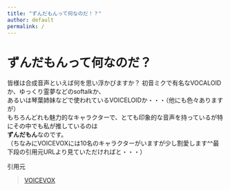 ```yaml
---
title: "ずんだもんって何なのだ！？"
author: default
permalink: /
---
```


# ずんだもんって何なのだ？
 
 皆様は合成音声といえば何を思い浮かびますか？ 
 初音ミクで有名なVOCALOIDか、ゆっくり霊夢などのsoftalkか、  
 あるいは琴葉姉妹などで使われているVOICELOIDか・・・（他にも色々ありますが）  
 もちろんどれも魅力的なキャラクターで、とても印象的な音声を持っているが特にその中でも私が推しているのは  
 **ずんだもん**なのです。  
 （ちなみにVOICEVOXには10名のキャラクターがいますが少し割愛します^^最下段の引用元URLより見ていただければと・・・）




  引用元
> [VOICEVOX](https://voicevox.hiroshiba.jp/)
 
